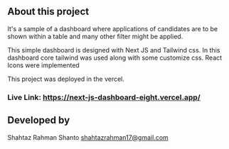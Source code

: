 ## About this project

It's a sample of a dashboard where applications of candidates are to be shown within a table and many other filter might be applied.

This simple dashboard is designed with Next JS and Tailwind css. In this dashboard core tailwind was used along with some customize css.
React Icons were implemented

This project was deployed in the vercel.

### Live Link: https://next-js-dashboard-eight.vercel.app/

## Developed by
Shahtaz Rahman Shanto
shahtazrahman17@gmail.com

